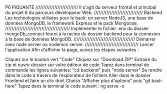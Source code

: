 P6 PIQUANTE
///////////////////////////
Il s'agit du serveur frontal et principal du projet 6 du parcours développeur Web.
///////////////////////////////
Backend
Les technologies utilisées pour le back: un server NodeJS, une base de données MongoDB, le framework Express et le pack Mongoose.
/////////////////////////////////////////
Implémenter le fichier .env du dossier mongoDb_connect fourni à la racine du dossier backend pour la connexion à la base de données MongoDB.
///////////////////////////////////////
Démarrer avec node server ou nodemon server.
//////////////////////////////////
Lancer l'application
Afin d'afficher la page, suivez les étapes suivantes :

Cliquez sur le bouton vert "Code"
Cliquez sur "Download ZIP"
Extraire du zip et ouvrir dossier sur votre éditeur de code
Tapez dans terminal de commande les lignes suivantes: "cd backend" puis "node server"
Se rendre dans le code à travers de l'explorateur de fichiers
Aller dans le dossier Frontend et faire un clic droit
Choisir "Afficher plus d'options" puis "git bash here"
Tapez dans le terminal le code suivant : ng serve -o

